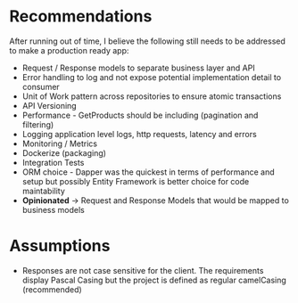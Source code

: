 ﻿# Recommendations

After running out of time, I believe the following still needs to be addressed to make a production ready app:
   
- Request / Response models to separate business layer and API
- Error handling to log and not expose potential implementation detail to consumer
- Unit of Work pattern across repositories to ensure atomic transactions
- API Versioning
- Performance - GetProducts should be including (pagination and filtering)
- Logging application level logs, http requests, latency and errors
- Monitoring / Metrics
- Dockerize (packaging)
- Integration Tests
- ORM choice - Dapper was the quickest in terms of performance and setup but possibly Entity Framework is better choice for code maintability
- **Opinionated** -> Request and Response Models that would be mapped to business models
 

# Assumptions

- Responses are not case sensitive for the client. The requirements display Pascal Casing but the project is defined as regular camelCasing (recommended)